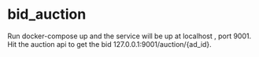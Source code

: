 # bid_auction
Run docker-compose up and the service will be up at localhost , port 9001.
Hit the auction api to get the bid 127.0.0.1:9001/auction/{ad_id}.
